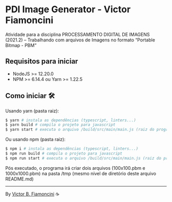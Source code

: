 # PDI Image Generator - Victor Fiamoncini

Atividade para a disciplina PROCESSAMENTO DIGITAL DE IMAGENS (2021.2) – Trabalhando com arquivos de Imagens no formato “Portable Bitmap - PBM”


## Requisitos para iniciar

- NodeJS >= 12.20.0
- NPM >= 6.14.4 ou Yarn >= 1.22.5

## Como iniciar 🛠

Usando yarn (pasta raiz):

```bash
$ yarn # instala as dependências (typescript, linters...)
$ yarn build # compila o projeto para javascript
$ yarn start # executa o arquivo /build/src/main/main.js (raiz do programa)
```

Ou usando npm (pasta raiz):

```bash
$ npm i # instala as dependências (typescript, linters...)
$ npm run build # compila o projeto para javascript
$ npm run start # executa o arquivo /build/src/main/main.js (raiz do programa)
```

Pós executado, o programa irá criar dois arquivos (100x100.pbm e 1000x1000.pbm) na pasta /tmp (mesmo nível de diretório deste arquivo README.md)

----------
By [Victor B. Fiamoncini](https://github.com/Victor-Fiamoncini) ☕️
